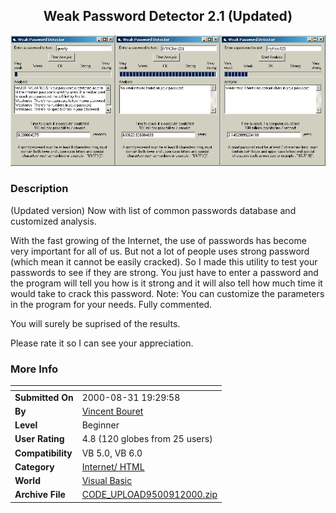 ﻿<div align="center">

## Weak Password Detector 2\.1 \(Updated\)

<img src="PIC2000911313373049.jpg">
</div>

### Description

(Updated version) Now with list of common passwords database and customized analysis.

With the fast growing of the Internet, the use of passwords has become very important for all of us. But not a lot of people uses strong password (which mean it cannot be easily cracked). So I made this utility to test your passwords to see if they are strong. You just have to enter a password and the program will tell you how is it strong and it will also tell how much time it would take to crack this password. Note: You can customize the parameters in the program for your needs. Fully commented.

You will surely be suprised of the results.

Please rate it so I can see your appreciation.
 
### More Info
 


<span>             |<span>
---                |---
**Submitted On**   |2000-08-31 19:29:58
**By**             |[Vincent Bouret](https://github.com/Planet-Source-Code/PSCIndex/blob/master/ByAuthor/vincent-bouret.md)
**Level**          |Beginner
**User Rating**    |4.8 (120 globes from 25 users)
**Compatibility**  |VB 5\.0, VB 6\.0
**Category**       |[Internet/ HTML](https://github.com/Planet-Source-Code/PSCIndex/blob/master/ByCategory/internet-html__1-34.md)
**World**          |[Visual Basic](https://github.com/Planet-Source-Code/PSCIndex/blob/master/ByWorld/visual-basic.md)
**Archive File**   |[CODE\_UPLOAD9500912000\.zip](https://github.com/Planet-Source-Code/vincent-bouret-weak-password-detector-2-1-updated__1-11165/archive/master.zip)








